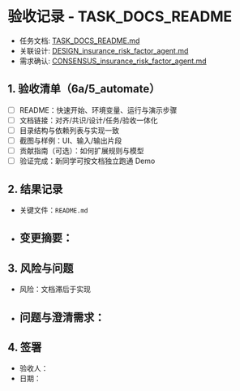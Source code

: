 # 验收记录 - TASK_DOCS_README

- 任务文档: [TASK_DOCS_README.md](../TASK_DOCS_README.md)
- 关联设计: [DESIGN_insurance_risk_factor_agent.md](../../DESIGN_insurance_risk_factor_agent.md)
- 需求确认: [CONSENSUS_insurance_risk_factor_agent.md](../../CONSENSUS_insurance_risk_factor_agent.md)

## 1. 验收清单（6a/5_automate）
- [ ] README：快速开始、环境变量、运行与演示步骤
- [ ] 文档链接：对齐/共识/设计/任务/验收一体化
- [ ] 目录结构与依赖列表与实现一致
- [ ] 截图与样例：UI、输入/输出片段
- [ ] 贡献指南（可选）：如何扩展规则与模型
- [ ] 验证完成：新同学可按文档独立跑通 Demo

## 2. 结果记录
- 关键文件：`README.md`
- 变更摘要：
  -

## 3. 风险与问题
- 风险：文档滞后于实现
- 问题与澄清需求：
  -

## 4. 签署
- 验收人：
- 日期：


